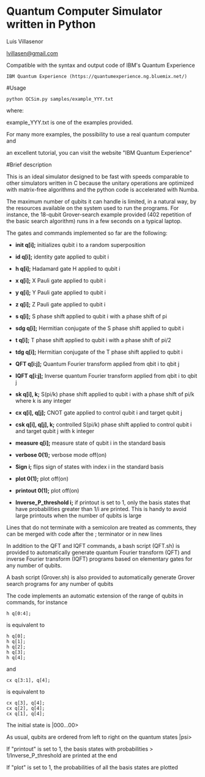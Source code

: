 # Quantum Computer Simulator written in Python
 Luis Villasenor
 
 lvillasen@gmail.com

Compatible with the syntax and output code of IBM's Quantum Experience

	IBM Quantum Experience (https://quantumexperience.ng.bluemix.net/)

#Usage 

	python QCSim.py samples/example_YYY.txt 

where:

example_YYY.txt is one of the examples provided.  

For many more examples, the possibility to use a real quantum computer and 

an excellent tutorial, you can visit the website "IBM Quantum Experience"

#Brief description

This is an ideal simulator designed to be fast with speeds comparable to other simulators written in C because the unitary operations are optimized with matrix-free algorithms and the python code is accelerated with Numba. 

The maximum number of qubits it can handle is limited, in a natural way, by the resources available on the system used to run the programs. For instance, the 18-qubit Grover-search example provided (402 repetition of the basic search algorithm) runs in a few seconds on a typical laptop.

The gates and commands implemented so far are the following:

*	**init q[i];** initializes qubit i to a random superposition

*	**id q[i];** identity gate applied to qubit i

*	**h q[i];** Hadamard gate H applied to qubit i

*	**x q[i];** X Pauli gate applied to qubit i

*	**y q[i];** Y Pauli gate applied to qubit i

*	**z q[i];** Z Pauli gate applied to qubit i

*	**s q[i];** S phase shift applied to qubit i with a phase shift of pi

*	**sdg q[i];** Hermitian conjugate of the S phase shift applied to qubit i

*	**t q[i];** T phase shift applied to qubit i with a phase shift of pi/2

*	**tdg q[i];** Hermitian conjugate of the T phase shift applied to qubit i

*	**QFT q[i:j];** Quantum Fourier transform applied from qbit i to qbit j  

*	**IQFT q[i:j];** Inverse quantum Fourier transform applied from qbit i to qbit j  

*	**sk q[i], k;** S(pi/k) phase shift applied to qubit i with a phase shift of pi/k where k is any integer

*	**cx q[i], q[j];** CNOT gate applied to control qubit i and target qubit j

*	**csk q[i], q[j], k;** controlled S(pi/k) phase shift applied to control qubit i and target qubit j with k integer

*	**measure q[i];** measure state of qubit i in the standard basis

*	**verbose 0(1);** verbose mode off(on)

*	**Sign i;** flips sign of states with index i in the standard basis

*	**plot 0(1);** plot off(on)

*	**printout 0(1);** plot off(on)

*	**Inverse_P_threshold i;** if printout is set to 1, only the basis states that have probabilities greater than 1/i are printed. This is handy to avoid large printouts when the
number of qubits is large

Lines that do not terminate with a semicolon are treated as comments,
they can be merged with code after the ; terminator or in new lines

In addition to the QFT and IQFT commands, a bash script (QFT.sh) is provided to automatically generate quantum Fourier transform (QFT) and inverse Fourier transform (IQFT) programs based on elementary gates for any number of qubits.

A bash script (Grover.sh) is also provided to automatically generate Grover search programs for any number of qubits

The code implements an automatic extension of the range of qubits in commands, for instance
	
	h q[0:4];
	
is equivalent to

	h q[0];
	h q[1];
	h q[2];
	h q[3];
	h q[4];

and 

	cx q[3:1], q[4];

is equivalent to

	cx q[3], q[4];
	cx q[2], q[4];
	cx q[1], q[4];


The initial state is 
	|000...00>

As usual, qubits are ordered from left to right on the quantum states |psi>

If "printout" is set to 1, the basis states with probabilities > 1/Inverse_P_threshold  are printed at the end 

If "plot" is set to 1, the probabilities of all the basis states are plotted
